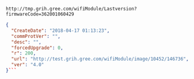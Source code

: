 `http://tmp.grih.gree.com/wifiModule/Lastversion?firmwareCode=362001060429`

```json
{
  "CreateDate": "2018-04-17 01:13:23",
  "commProtVer": "",
  "desc": "",
  "forcedUpgrade": 0,
  "r": 200,
  "url": "http://test.grih.gree.com/wifiModule/image/10452/146736",
  "ver": "4.0"
}```